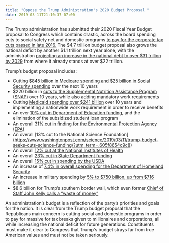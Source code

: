 ```yaml
---
title: "Oppose the Trump Administration's 2020 Budget Proposal "
date: 2019-03-11T21:10:37-07:00
---
```

The Trump administration has submitted their 2020 Fiscal Year Budget proposal to Congress which contains drastic, across the board spending cuts to social safety net and domestic programs [to pay for the corporate tax cuts passed in late 2016.](https://www.forbes.com/sites/chuckjones/2018/10/31/trumps-additional-budget-deficit-was-largely-due-to-the-corporate-tax-cut/#727b197258f7) The $4.7 trillion budget proposal also grows the national deficit by another $1.1 trillion next year alone, with the administration [projecting an increase in the national debt to over $31 trillion by 2029](https://www.cnn.com/2019/03/11/politics/trump-fiscal-2020-budget-what-we-know/index.html) from where it already stands at over $22 trillion.

Trump’s budget proposal includes:

- Cutting [$845 billion in Medicare spending and $25 billion in Social Security spending](https://www.vox.com/policy-and-politics/2019/3/11/18259789/trumps-2020-budget-proposal-cuts) over the next 10 years 
- $220 billion in [cuts to the Supplemental Nutrition Assistance Program (SNAP)](https://www.vox.com/policy-and-politics/2019/3/11/18259789/trumps-2020-budget-proposal-cuts) over 10 years, while also adding mandatory work requirements
- Cutting [Medicaid spending over $241 billion](https://www.apnews.com/802d8f5b7511498e8fb868f57cb77852) over 10 years and implementing a nationwide work requirement in order to receive  benefits
- An over [10% cut in Department of Education funding,](https://www.cnbc.com/2019/03/11/trumps-budget-proposal-would-cancel-public-service-loan-forgiveness.html) and the elimination of the subsidized student loan program 
- An overall [31% cut in finding for the Environmental Protection Agency (EPA)](https://www.npr.org/2019/03/11/702171200/trump-seeks-more-border-wall-funding-in-new-budget)
- An overall [13% cut to the National Science Foundation] (https://www.washingtonpost.com/science/2019/03/11/trump-budget-seeks-cuts-science-funding/?utm_term=.605f8654c9c8)
- An overall [12% cut at the National Institutes of Health](https://www.washingtonpost.com/science/2019/03/11/trump-budget-seeks-cuts-science-funding/?utm_term=.605f8654c9c8)
-  An overall [23% cut in State Department funding](https://www.npr.org/2019/03/11/702171200/trump-seeks-more-border-wall-funding-in-new-budget)
- An overall [15% cut in spending by the USDA](https://www.npr.org/2019/03/11/702171200/trump-seeks-more-border-wall-funding-in-new-budget)
- An increase of [7.4% in overall spending for the Department of Homeland Security](https://www.washingtonpost.com/graphics/2019/politics/trump-budget-2020/?utm_term=.90c5021e24d3)
- An increase in military spending by [5% to $750 billion, up from $716 billion](https://www.cnn.com/2019/03/11/politics/trump-fiscal-2020-budget-what-we-know/index.html)
- $8.6 billion for Trump’s southern border wall, which even former [Chief of Staff John Kelly calls a “waste of money”](http://fortune.com/2019/03/07/john-kelly-border-wall-waste-of-money/)

An administration’s budget is a reflection of the party’s priorities and goals for the nation. It is clear from the Trump budget proposal that the Republicans main concern is cutting social and domestic programs in order to pay for massive for tax breaks given to millionaires and corporations, all while increasing the national deficit for future generations. Constituents must make it clear to Congress that Trump's budget strays far from true American values and must not be taken seriously. 
